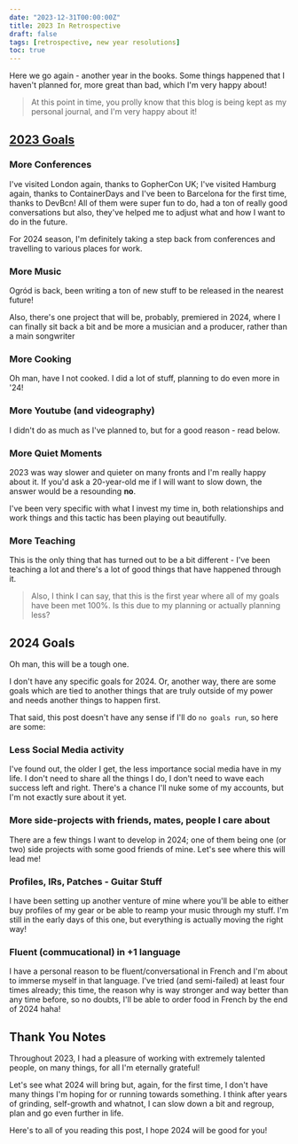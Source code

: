```yaml
---
date: "2023-12-31T00:00:00Z"
title: 2023 In Retrospective
draft: false
tags: [retrospective, new year resolutions]
toc: true
---
```


Here we go again - another year in the books. Some things happened that I haven't planned for, more great than bad, which I'm very happy about!

> At this point in time, you prolly know that this blog is being kept as my personal journal,
> and I'm very happy about it!

## [2023 Goals](https://akondas.com/blog/2022-in-retrospective/#2023-goals)

### More Conferences

I've visited London again, thanks to GopherCon UK; I've visited Hamburg again, thanks to ContainerDays
and I've been to Barcelona for the first time, thanks to DevBcn! All of them were super fun to do, 
had a ton of really good conversations but also, they've helped me to adjust what and how I want to do in the future.

For 2024 season, I'm definitely taking a step back from conferences and travelling to various places for work.

### More Music

Ogród is back, been writing a ton of new stuff to be released in the nearest future!

Also, there's one project that will be, probably, premiered in 2024, where I can finally sit back a bit and be
more a musician and a producer, rather than a main songwriter

### More Cooking

Oh man, have I not cooked. I did a lot of stuff, planning to do even more in '24!

### More Youtube (and videography)

I didn't do as much as I've planned to, but for a good reason - read below.

### More Quiet Moments

2023 was way slower and quieter on many fronts and I'm really happy about it. If you'd ask a 20-year-old me if I will want to slow down,
the answer would be a resounding **no**.

I've been very specific with what I invest my time in, both relationships and work things and this tactic has been playing out beautifully.

### More Teaching

This is the only thing that has turned out to be a bit different - I've been teaching a lot and there's a lot of good things that
have happened through it.

> Also, I think I can say, that this is the first year where all of my goals have been met 100%.
> Is this due to my planning or actually planning less?

## 2024 Goals

Oh man, this will be a tough one.

I don't have any specific goals for 2024. Or, another way, there are some goals which are tied to another things
that are truly outside of my power and needs another things to happen first.

That said, this post doesn't have any sense if I'll do `no goals run`, so here are some:

### Less Social Media activity

I've found out, the older I get, the less importance social media have in my life. I don't need to share all the things I do,
I don't need to wave each success left and right. There's a chance I'll nuke some of my accounts, but I'm not exactly sure about it yet.

### More side-projects with friends, mates, people I care about

There are a few things I want to develop in 2024; one of them being one (or two) side projects with some good friends of mine.
Let's see where this will lead me!

### Profiles, IRs, Patches - Guitar Stuff

I have been setting up another venture of mine where you'll be able to either buy profiles of my gear or be able to
reamp your music through my stuff. I'm still in the early days of this one, but everything is actually moving the right way!

### Fluent (commucational) in +1 language

I have a personal reason to be fluent/conversational in French and I'm about to immerse myself in that language.
I've tried (and semi-failed) at least four times already; this time, the reason why is way stronger and way better than any time before,
so no doubts, I'll be able to order food in French by the end of 2024 haha!

## Thank You Notes

Throughout 2023, I had a pleasure of working with extremely talented people, on many things, for all I'm eternally grateful!

Let's see what 2024 will bring but, again, for the first time, I don't have many things I'm hoping for or running towards something.
I think after years of grinding, self-growth and whatnot, I can slow down a bit and regroup, plan and go even further in life.

Here's to all of you reading this post, I hope 2024 will be good for you!

